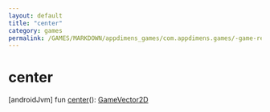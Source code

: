 ```yaml
---
layout: default
title: "center"
category: games
permalink: /GAMES/MARKDOWN/appdimens_games/com.appdimens.games/-game-rectangle/center.html
---
```


# center

[androidJvm]
fun [center](center.md)(): [GameVector2D](../-game-vector2-d/README.md)